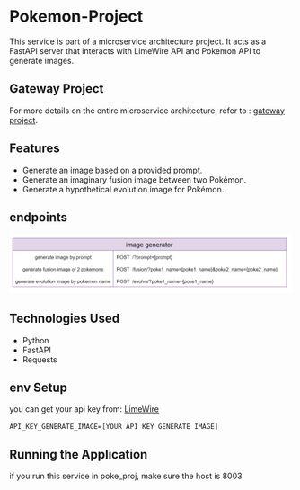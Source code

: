 # Pokemon-Project

This service is part of a microservice architecture project. It acts as a FastAPI server that interacts with LimeWire API and Pokemon API to generate images. 

## Gateway Project
For more details on the entire microservice architecture, refer to :
[gateway project](https://github.com/Janamawasy/getaway-poke-service/tree/master).

## Features

- Generate an image based on a provided prompt.
- Generate an imaginary fusion image between two Pokémon.
- Generate a hypothetical evolution image for Pokémon.

## endpoints
![Description of the image](/image_generator_endpoint.png)

## Technologies Used

- Python
- FastAPI
- Requests


## env Setup
you can get your api key from: [LimeWire](https://limewire.com/features/ai-image-generator)

   ```
   API_KEY_GENERATE_IMAGE=[YOUR API KEY GENERATE IMAGE]
  ```

## Running the Application

if you run this service in poke_proj, make sure the host is 8003

